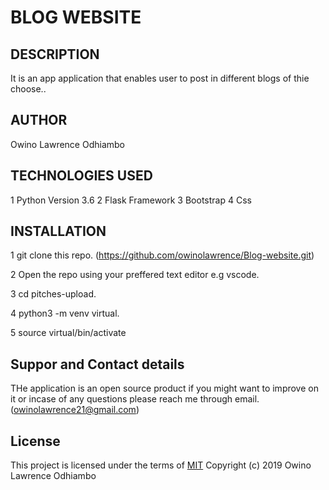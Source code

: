 # BLOG WEBSITE

## DESCRIPTION
It is an app application that enables user to post  in different blogs of thie choose..


## AUTHOR
Owino Lawrence Odhiambo


## TECHNOLOGIES USED 
1 Python Version 3.6
2 Flask Framework
3 Bootstrap
4 Css

## INSTALLATION
1 git clone this repo. (https://github.com/owinolawrence/Blog-website.git)

2 Open the repo using your preffered text 
editor e.g vscode.

3 cd pitches-upload.

4 python3 -m venv virtual.

5 source virtual/bin/activate

## Suppor and Contact details
THe application is an open source product if you might want to improve on it or incase of any questions please reach me through email. (owinolawrence21@gmail.com)

## License

This project is licensed under the terms of
[MIT](https://choosealicense.com/licenses/mit/)
Copyright (c) 2019 Owino Lawrence Odhiambo

